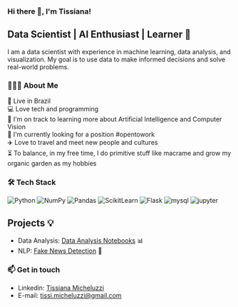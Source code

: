 ### Hi there 👋, I'm Tissiana!


## Data Scientist | AI Enthusiast | Learner  :robot:

I am a data scientist with experience in machine learning, data analysis, and visualization. My goal is to use data to make informed decisions and solve real-world problems. 
 

### 👨🏻‍💻 About Me

📍 Live in Brazil  
💻 Love tech and programming  
🌱 I'm on track to learning more about Artificial Intelligence and Computer Vision  
💼 I'm currently looking for a position #opentowork  
✈️ Love to travel and meet new people and cultures  
⏳  To balance, in my free time, I do primitive stuff like macrame and grow my organic garden as my hobbies  

### 🛠 Tech Stack

![Python](https://img.shields.io/badge/-Python-3776AB?style=flat&logo=python&logoColor=white)
![NumPy](https://img.shields.io/badge/Numpy%20-013243?style=flat&logo=numpy&logoColor=white)
![Pandas](https://img.shields.io/badge/Pandas%20-150458?style=flat&logo=pandas&logoColor=white)
![ScikitLearn](https://img.shields.io/badge/ScikitLearn-F7931E?style=flat&logo=scikitlearn&logoColor=white)
![Flask](https://img.shields.io/badge/Flask-000000?style=flat&logo=flask&logoColor=white)
![mysql](https://img.shields.io/badge/-MySQL-4479A1?style=flat&logo=mysql&logoColor=white)
![jupyter](https://img.shields.io/badge/-Jupyter-F37626?style=flat&logo=jupyter&logoColor=white)
  
 ## Projects :bulb:
 - Data Analysis: [Data Analysis Notebooks](https://github.com/tissimich/Analise-de-dados) 📊
 - NLP: [Fake News Detection](https://github.com/tissimich/nlp-fake-news) 🚨

    
### 📫  Get in touch  
- Linkedin: [Tissiana Micheluzzi](https://www.linkedin.com/in/tissiana-micheluzzi/)
- E-mail: tissi.micheluzzi@gmail.com  

<!--
**tissimich/tissimich** is a ✨ _special_ ✨ repository because its `README.md` (this file) appears on your GitHub profile.

Here are some ideas to get you started:

- 🔭 I’m currently working on ...
- 🌱 I’m currently learning ...
- 👯 I’m looking to collaborate on ...
- 🤔 I’m looking for help with ...
- 💬 Ask me about ...
- 📫 How to reach me: ...
- 😄 Pronouns: ...
- ⚡ Fun fact: ...
-->
